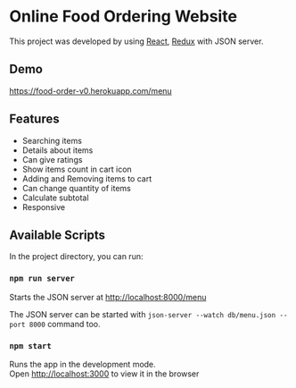 # Online Food Ordering Website

This project was developed by using [React](https://reactjs.org/), [Redux](https://redux.js.org) with JSON server.

## Demo
https://food-order-v0.herokuapp.com/menu

## Features
* Searching items
* Details about items
* Can give ratings 
* Show items count in cart icon 
* Adding and Removing items to cart
* Can change quantity of items
* Calculate subtotal
* Responsive

## Available Scripts

In the project directory, you can run:

### `npm run server`

Starts the JSON server at [http://localhost:8000/menu](http://localhost:8000/menu)

The JSON server can be started with `json-server --watch db/menu.json --port 8000` command too.

### `npm start`

Runs the app in the development mode.<br />
Open [http://localhost:3000](http://localhost:3000) to view it in the browser
